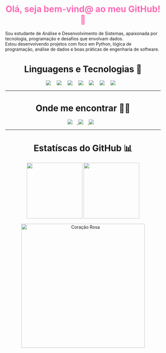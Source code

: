 <h1 align="center" style="color:#FF69B4;">Olá, seja bem-vind@ ao meu GitHub! 💖</h1>

Sou estudante de Análise e Desenvolvimento de Sistemas, apaixonada por tecnologia, programação e desafios que envolvam dados.  
Estou desenvolvendo projetos com foco em Python, lógica de programação, análise de dados e boas práticas de engenharia de software.

<h1 align="center">Linguagens e Tecnologias 🚀</h1>
<p align="center">
  <img src="https://img.shields.io/badge/-Python-3776AB?style=for-the-badge&logo=python&logoColor=white" style="margin-right:15px;"/>
  <img src="https://img.shields.io/badge/-SQL-336791?style=for-the-badge&logo=mysql&logoColor=white" style="margin-right:15px;"/>
  <img src="https://img.shields.io/badge/-Git-F05032?style=for-the-badge&logo=git&logoColor=white" style="margin-right:15px;"/>
  <img src="https://img.shields.io/badge/-GitHub-181717?style=for-the-badge&logo=github&logoColor=white" style="margin-right:15px;"/>
  <img src="https://img.shields.io/badge/-VSCode-007ACC?style=for-the-badge&logo=visualstudiocode&logoColor=white" style="margin-right:15px;"/>
  <img src="https://img.shields.io/badge/-Pandas-150458?style=for-the-badge&logo=pandas&logoColor=white" style="margin-right:15px;" />
  <img src="https://img.shields.io/badge/-Power%20BI-F2C811?style=for-the-badge&logo=powerbi&logoColor=black" style="margin-right:15px;"/>
</p>

---

<h1 align="center">Onde me encontrar 👩‍💻</h1>

<p align="center">
  <a href="https://www.linkedin.com/in/thaluane-gomes/" target="_blank">
    <img src="https://img.shields.io/badge/-LinkedIn-0A66C2?style=for-the-badge&logo=linkedin&logoColor=white" style="margin-right:15px;"/>
  </a>
  <a href="https://github.com/thaluanegomes" target="_blank">
    <img src="https://img.shields.io/badge/-GitHub-181717?style=for-the-badge&logo=github&logoColor=white" style="margin-right:15px;"/>
  </a>
  <a href="mailto:thaluaneg@gmail.com" target="_blank">
    <img src="https://img.shields.io/badge/-Email-D14836?style=for-the-badge&logo=gmail&logoColor=white" style="margin-right:15px;"/>
  </a>
</p>

---
<h1 align="center">Estatíscas do GitHub 📊</h1>
<p align="center">
  <img height="180em" src="https://github-readme-stats.vercel.app/api?username=thaluanegomes&show_icons=true&theme=maroongold&title_color=FF69B4&icon_color=FF69B4&text_color=FFB6C1&bg_color=0D1117" />
  <img height="180em" src="https://github-readme-stats.vercel.app/api/top-langs/?username=thaluanegomes&layout=compact&langs_count=8&theme=maroongold&title_color=FF69B4&text_color=FFB6C1&bg_color=0D1117" />
</p>

<p align="center">
  <img src="https://media.tenor.com/uqKq6SlKyR8AAAAj/pink-heart.gif" alt="Coração Rosa" width="400" />
</p>

